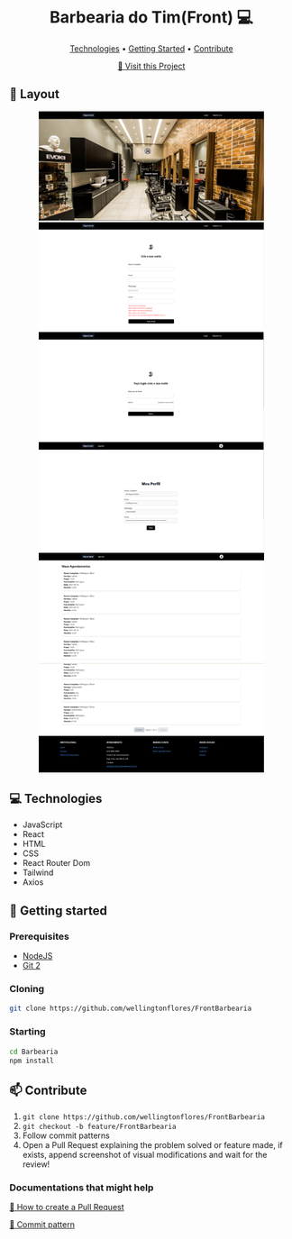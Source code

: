 <h1 align="center" style="font-weight: bold;">Barbearia do Tim(Front) 💻</h1>

<p align="center">
 <a href="#tech">Technologies</a> • 
 <a href="#started">Getting Started</a> • 
 <a href="#contribute">Contribute</a>
</p>


<p align="center">
     <a href="https://github.com/wellingtonflores/FrontBarbearia">📱 Visit this Project</a>
</p>

<h2 id="layout">🎨 Layout</h2>

<p align="center">
    <img src="paginainicial.PNG" alt="Image Example" width="400px">
    <img src="registro.PNG" alt="Image Example" width="400px">
    <img src="login.PNG" alt="Image Example" width="400px">
    <img src="meuperfil.PNG" alt="Image Example" width="400px">
    <img src="meusagendamentos.PNG" alt="Image Example" width="400px">
    <img src="footer.PNG" alt="Image Example" width="400px">
</p>

<h2 id="technologies">💻 Technologies</h2>

- JavaScript
- React
- HTML
- CSS
- React Router Dom
- Tailwind
- Axios

<h2 id="started">🚀 Getting started</h2>

<h3>Prerequisites</h3>

- [NodeJS](https://github.com/)
- [Git 2](https://github.com)

<h3>Cloning</h3>

```bash
git clone https://github.com/wellingtonflores/FrontBarbearia
```

<h3>Starting</h3>

```bash
cd Barbearia
npm install
```

<h2 id="contribute">📫 Contribute</h2>

1. `git clone https://github.com/wellingtonflores/FrontBarbearia`
2. `git checkout -b feature/FrontBarbearia`
3. Follow commit patterns
4. Open a Pull Request explaining the problem solved or feature made, if exists, append screenshot of visual modifications and wait for the review!

<h3>Documentations that might help</h3>

[📝 How to create a Pull Request](https://www.atlassian.com/br/git/tutorials/making-a-pull-request)

[💾 Commit pattern](https://gist.github.com/joshbuchea/6f47e86d2510bce28f8e7f42ae84c716)